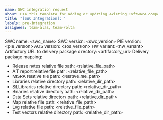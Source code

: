```yaml
---
name: SWC integration request
about: Use this template for adding or updating existing software components.
title: "[SWC Integration]: "
labels: pre-integration
assignees: team-alas, team-volta
---
```


SWC name: <swc_name>
SWC version: <swc_version>
PIE version: <pie_version>
AOS version: <aos_version>
HW variant: <hw_variant>
Artifactory URL to delivery package directory: <artifactory_url>
Delivery package mapping:
*    Release notes relative file path: <relative_file_path>
*    AIT report relative file path: <relative_file_path>
*    MISRA relative file path: <relative_file_path>
*    Libraries relative directory path: <relative_dir_path>
*    SiLLibraries relative directory path: <relative_dir_path>
*    Binaries relative directory path: <relative_dir_path>
*    Data Sets relative directory path: <relative_dir_path>
*    Map relative file path: <relative_file_path>
*    Log relative file path: <relative_file_path>
*    Test vectors relative directory path: <relative_dir_path>
